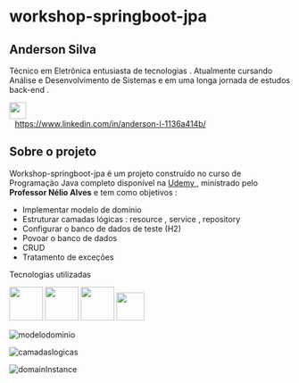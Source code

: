 # workshop-springboot-jpa
## Anderson Silva
Técnico em Eletrônica entusiasta de tecnologias . Atualmente cursando Análise e Desenvolvimento de Sistemas e em uma longa jornada de estudos back-end .
<div style="display: block;">
  <div>
    <img width="30" height="30" src="https://cdn.jsdelivr.net/gh/devicons/devicon/icons/linkedin/linkedin-original.svg" />
  </div>
  <a href="https://www.linkedin.com/in/anderson-l-1136a414b/" style="display: inline-block; vertical-align: middle; margin-left: 10px;">
    https://www.linkedin.com/in/anderson-l-1136a414b/
  </a>
</div>


   

## Sobre o projeto

Workshop-springboot-jpa é um projeto construído no curso de Programação Java completo disponível na [ Udemy ]( https://www.udemy.com/course/java-curso-completo ) , ministrado pelo **Professor Nélio Alves** e tem como objetivos :<br>

- Implementar modelo de domínio <br>
- Estruturar camadas lógicas : resource , service , repository <br>
- Configurar o banco de dados de teste (H2)<br>
- Povoar o banco de dados<br>
- CRUD<br>
- Tratamento de exceções<br>

<p></p>
Tecnologias utilizadas
<br>
<p></p>

<div display="inline" >
<img width="60" heitgh="60"  src="https://cdn.jsdelivr.net/gh/devicons/devicon/icons/java/java-plain-wordmark.svg" />
<img width="60" height="60"  src="https://cdn.jsdelivr.net/gh/devicons/devicon/icons/spring/spring-original-wordmark.svg" />
<img width="60" height="60" src="https://cdn.jsdelivr.net/gh/devicons/devicon/icons/mysql/mysql-original-wordmark.svg" />
<img width="50" height="50" src="https://cdn.jsdelivr.net/gh/devicons/devicon/icons/github/github-original-wordmark.svg" />
</div>         

            
  
                    



![modelodominio](https://github.com/and-silva-dev/workshop-springboot-jpa/assets/111530017/36b39849-4ee9-48b4-ad81-dc20223d498c)




![camadaslogicas](https://github.com/and-silva-dev/workshop-springboot-jpa/assets/111530017/c214fe92-9ad9-4aa7-ba3f-070fba5239cc)




![domainInstance](https://github.com/and-silva-dev/workshop-springboot-jpa/assets/111530017/e8f8f23b-671e-47f1-afd8-43bfd1f0287c)

